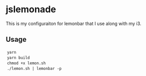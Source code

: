# jslemonade
This is my configuraiton for lemonbar that I use along with my i3.

## Usage
  `yarn`  
  `yarn build`  
  `chmod +x lemon.sh`  
  `./lemon.sh | lemonbar -p`  
